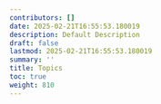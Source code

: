 ```yaml
---
contributors: []
date: 2025-02-21T16:55:53.180019
description: Default Description
draft: false
lastmod: 2025-02-21T16:55:53.180019
summary: ''
title: Topics
toc: true
weight: 810
---
```




